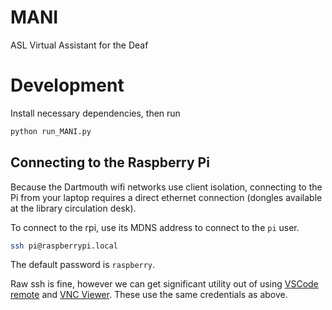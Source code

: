 # MANI
ASL Virtual Assistant for the Deaf


# Development
Install necessary dependencies, then run

```bash
python run_MANI.py
```

## Connecting to the Raspberry Pi
Because the Dartmouth wifi networks use client isolation, connecting to the Pi from your laptop requires a direct ethernet connection (dongles available at the library circulation desk). 

To connect to the rpi, use its MDNS address to connect to the `pi` user. 
```bash
ssh pi@raspberrypi.local
```
The default password is `raspberry`.

Raw ssh is fine, however we can get significant utility out of using [VSCode remote](https://code.visualstudio.com/docs/remote/ssh) and [VNC Viewer](https://www.realvnc.com/en/connect/download/viewer/). These use the same credentials as above. 
